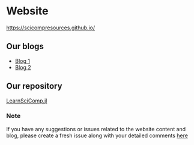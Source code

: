 # Website
https://scicompresources.github.io/

## Our blogs
- [Blog 1](https://scicompresources.github.io/LearnSciComp/docs/finitediffdocs/Finding%20derivative%20numerically%20Part%201.html)
- [Blog 2](https://scicompresources.github.io/LearnSciComp/docs/DFT/fft_algo.html)

## Our repository
[LearnSciComp.jl](https://github.com/SciCompResources/LearnSciComp)

### Note
If you have any suggestions or issues related to the website content and blog, please create a fresh issue along with your detailed comments [here](https://github.com/SciCompResources/SciCompResources.github.io/issues)
